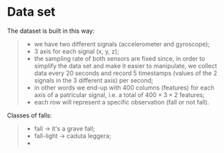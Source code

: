 # Data set

The dataset is built in this way:

>- we have two different signals (accelerometer and gyroscope);
>- 3 axis for each signal (x, y, z);
>- the sampling rate of both sensors are fixed since, in order to simplify the data set and make it easier to manipulate, we collect data every 20 seconds and record 5 timestamps (values of the 2 signals in the 3 different axis) per second;
>- in other words we end-up with 400 columns (features) for each axis of a patricular signal, i.e. a total of $400 \times 3 \times 2$ features;
>- each row will represent a specific observation (fall or not fall).

Classes of falls:

>- fall -> it's a grave fall;
>- fall-light -> caduta leggera;
>- 